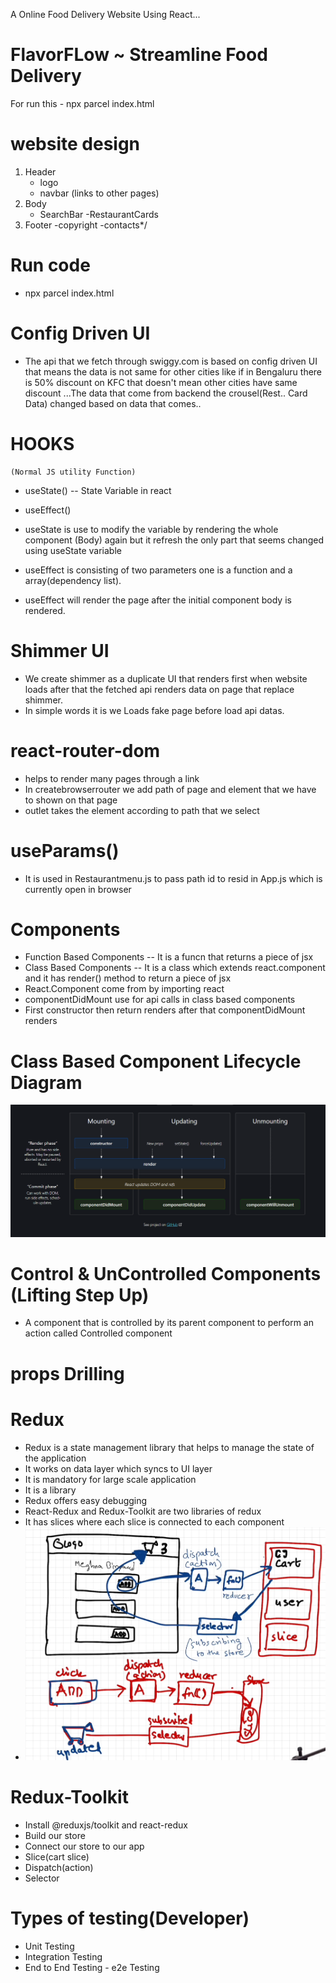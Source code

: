 A Online Food Delivery Website Using React...

<h1>FlavorFLow ~ Streamline Food Delivery</h1>

<p>For run this - npx parcel index.html</p>

# website design
1. Header
    - logo 
    - navbar (links to other pages)
2. Body
    - SearchBar
    -RestaurantCards
3. Footer
    -copyright
    -contacts*/

# Run code
- npx parcel index.html

# Config Driven UI
- The api that we fetch through swiggy.com is based on config driven UI that means the data is not same for other cities like if in Bengaluru there is 50% discount on KFC that doesn't mean other cities have same discount ...The data that come from backend the crousel(Rest.. Card Data) changed based on data that comes..

# HOOKS
    (Normal JS utility Function)
  - useState() -- State Variable in react
  - useEffect()

  - useState is use to modify the variable by rendering the whole component (Body) again but it refresh the only part that seems changed using useState variable

  - useEffect is consisting of two parameters one is a function and a array(dependency list). 
  - useEffect will render the page after the initial component body is rendered.

# Shimmer UI
 - We create shimmer as a duplicate UI that renders first when website loads after that the fetched api renders data on page that replace shimmer.
 - In simple words it is we Loads fake page before load api datas.

 # react-router-dom
  - helps to render many pages through a link
  - In createbrowserrouter we add path of page and element that we have to shown on that page
  - outlet takes the element according to path that we select

   # useParams()
  - It is used in Restaurantmenu.js to pass path id to resid in App.js which is currently open in browser

 # Components
  - Function Based Components -- It is a funcn that returns a piece of jsx
  - Class Based Components -- It is a class which extends react.component and it has render() method to return a piece of jsx
  - React.Component come from by importing react
  - componentDidMount use for api calls in class based components
  - First constructor then return renders after that componentDidMount renders


 # Class Based Component Lifecycle Diagram
 ![LifeCycle-Diagram](Class-based-component.png)


 # Control & UnControlled Components  (Lifting Step Up)
  - A component that is controlled by its parent component to perform an action called Controlled component

 # props Drilling

 # Redux
 - Redux is a state management library that helps to manage the state of the application
 - It works on data layer which syncs to UI layer
 - It is mandatory for large scale application
 - It is a library
 - Redux offers easy debugging
 - React-Redux and Redux-Toolkit are two libraries of redux
 - It has slices where each slice is connected to each component
 - ![Redux- Modification & Updation Diagram](Redux.png)

 # Redux-Toolkit
  - Install @reduxjs/toolkit and react-redux
  - Build our store
  - Connect our store to our app
  - Slice(cart slice)
  - Dispatch(action)
  - Selector

 # Types of testing(Developer)
 - Unit Testing
 - Integration Testing
 - End to End Testing - e2e Testing